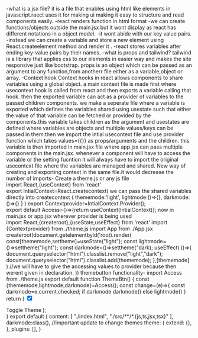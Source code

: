 -what is a jsx file?
it is a file that enables using html like elements in javascript.raect uses it for making ui making it easy to structure and read components easily.
-react renders function in html format
-we can create functions/objects outside the main.jsx but it wont display as react has different notations in a object model.
-it wont abide with our key value pairs.
-instead we can create a variable and store a new element using React.createelement method and render it .
-react stores variables after ending key-value pairs by their names.
-what is props and tailwind?
tailwind is a library that applies css to our elements in easier way and makes the site responsive just like bootstrap.
props is an object which can be passed as an argument to any function,from anotherr file either as a variable,object or array.
-Context hook
Context hooks in react allows components to share variables using a global object.
a main context file is made first where usecontext hook is called from react and then exports a variable calling that hook.
then the exported variable can act as a provider of variables to the passed children components.
we make a seperate file where a variable is exported which defines the variables shared using usestate such that either the value of that variable can be fetched or provided by the components.this variable takes children as the argument and usestates are defined where variables are objects and multiple values/keys can be passed in them.then we import the intial usecontext file and use provider function which takes values={{}} as props/arguments and the children. this variable is then imported in main.jsx file where app.jsx can pass multiple components in the main.jsx.
whenever a component will have to access the variable or the setting fucntion it will always have to import the original usecontext file where the variables are managed and shared.
New way of creating and exporting context in the same file.it would decrease the number of imports-
Create a theme.js or any js file
<br>
import React,{useContext} from 'react'
<br>
export IntialContext=React.createcontext(     we can pass the shared variables directly into createcontext
    {
        thememode:'light', 
        lightmode:()=>{},
        darkmode:()=>{}
   }
)
export Contextprovider=IntialContext.Provider();
<br>
export default Access=()=>{return useContext(IntialContext)};
now in main.jsx or app.jsx wherever provider is being used 
<br>
import React,{createroot},{useState,useEffect} from 'react'
import {Contextprovider} from ./theme.js
import App from ./App.jsx
createroot(document.getelementbyid('root).render(
  <Strictmode>
  const[thememode,settheme]=useState("light");
  const lightmode=()=>settheme("light");
  const darkmode=()=>settheme("dark);
  useEffect(
    ()=>{
    document.queryselector("html").classlist.remove("light","dark");
    document.queryselector("html").classlist.add(thememode);
    },[thememode]
  )
  <Contextprovider value={{thememode,lightmode,darkmode}}>  //we will have to give the accessing values to provider because then werent given in declaration.
  <App/>
  </Contextprovider>
  </Strictmode>
))
themebutton functionality-
import Access from ./theme.js
export default function ThemeBtn() {
    const {thememode,lightmode,darkmode}=Access();
    const change=(e)=>{
        const darkmode=e.current.checked;
        if darkmode darkmode()
        else lightmode()
    }
    return (
        <label className="relative inline-flex items-center cursor-pointer">
            <input
                type="checkbox"
                value=""
                className="sr-only peer"
                onClick={change}
                checked="thememode=='dark'"
            />
            <div className="w-11 h-6 bg-gray-200 peer-focus:outline-none peer-focus:ring-4 peer-focus:ring-blue-300 dark:peer-focus:ring-blue-800 rounded-full peer dark:bg-gray-700 peer-checked:after:translate-x-full peer-checked:after:border-white after:content-[''] after:absolute after:top-[2px] after:left-[2px] after:bg-white after:border-gray-300 after:border after:rounded-full after:h-5 after:w-5 after:transition-all dark:border-gray-600 peer-checked:bg-blue-600"></div>
            <span className="ml-3 text-sm font-medium text-gray-900">Toggle Theme</span>
        </label>
    );  
}
export default {
  content: [
     "./index.html",
    "./src/**/*.{js,ts,jsx,tsx}"
  ],
  darkmode:class(),  //important update to change themes
  theme: {
    extend: {},
  },
  plugins: [],
}